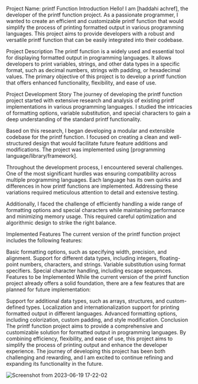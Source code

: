 Project Name: printf Function
Introduction
Hello! I am [haddahi achref], the developer of the printf function project. As a passionate programmer, I wanted to create an efficient and customizable printf function that would simplify the process of printing formatted output in various programming languages. This project aims to provide developers with a robust and versatile printf function that can be easily integrated into their codebase.

Project Description
The printf function is a widely used and essential tool for displaying formatted output in programming languages. It allows developers to print variables, strings, and other data types in a specific format, such as decimal numbers, strings with padding, or hexadecimal values. The primary objective of this project is to develop a printf function that offers enhanced functionality, flexibility, and ease of use.

Project Development Story
The journey of developing the printf function project started with extensive research and analysis of existing printf implementations in various programming languages. I studied the intricacies of formatting options, variable substitution, and special characters to gain a deep understanding of the standard printf functionality.

Based on this research, I began developing a modular and extensible codebase for the printf function. I focused on creating a clean and well-structured design that would facilitate future feature additions and modifications. The project was implemented using [programming language/library/framework].

Throughout the development process, I encountered several challenges. One of the most significant hurdles was ensuring compatibility across multiple programming languages. Each language has its own quirks and differences in how printf functions are implemented. Addressing these variations required meticulous attention to detail and extensive testing.

Additionally, I faced the challenge of efficiently handling a wide range of formatting options and special characters while maintaining performance and minimizing memory usage. This required careful optimization and algorithmic design to strike the right balance.

Implemented Features
The current version of the printf function project includes the following features:

Basic formatting options, such as specifying width, precision, and alignment.
Support for different data types, including integers, floating-point numbers, characters, and strings.
Variable substitution using format specifiers.
Special character handling, including escape sequences.
Features to be Implemented
While the current version of the printf function project already offers a solid foundation, there are a few features that are planned for future implementation:

Support for additional data types, such as arrays, structures, and custom-defined types.
Localization and internationalization support for printing formatted output in different languages.
Advanced formatting options, including colorization, custom padding, and style modification.
Conclusion
The printf function project aims to provide a comprehensive and customizable solution for formatted output in programming languages. By combining efficiency, flexibility, and ease of use, this project aims to simplify the process of printing output and enhance the developer experience. The journey of developing this project has been both challenging and rewarding, and I am excited to continue refining and expanding its functionality in the future.

![Screenshot from 2023-06-19 17-22-02](https://github.com/Achref-haddaji/printf/assets/97532832/cf35db2e-c907-469a-8bbd-ceb55df70865)
